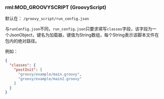 ### rml:MOD_GROOVYSCRIPT (GroovyScript)

默认在：
`/groovy_script/run_config.json`

与`runConfig.json`不同，`run_config.json`只要求填写`classes`字段，该字段为一个JsonObject，键名为加载器，键值为String数组，每个String表示该脚本文件在包内的绝对路径。

例如：

```json
{
  "classes": {
    "postInit": [
      "groovy/example/main.groovy",
      "groovy/example/main2.groovy"
    ]
  }
}
```

